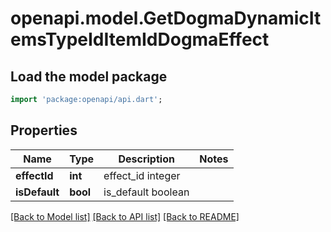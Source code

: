 # openapi.model.GetDogmaDynamicItemsTypeIdItemIdDogmaEffect

## Load the model package
```dart
import 'package:openapi/api.dart';
```

## Properties
Name | Type | Description | Notes
------------ | ------------- | ------------- | -------------
**effectId** | **int** | effect_id integer | 
**isDefault** | **bool** | is_default boolean | 

[[Back to Model list]](../README.md#documentation-for-models) [[Back to API list]](../README.md#documentation-for-api-endpoints) [[Back to README]](../README.md)


